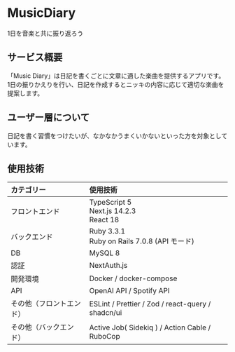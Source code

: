 # MusicDiary

1日を音楽と共に振り返ろう

## サービス概要
「Music Diary」は日記を書くごとに文章に適した楽曲を提供するアプリです。<br />
1日の振りかえりを行い、日記を作成するとニッキの内容に応じて適切な楽曲を提案します。<br />

## ユーザー層について
日記を書く習慣をつけたいが、なかなかうまくいかないといった方を対象としています。<br />

## 使用技術

| カテゴリー     | 使用技術                     |
| :------------- | :--------------------------- |
| フロントエンド | TypeScript 5<br>Next.js 14.2.3<br>React 18|
| バックエンド   | Ruby 3.3.1<br>Ruby on Rails 7.0.8 (API モード) |
| DB             | MySQL 8                      |
| 認証           | NextAuth.js                  |
| 開発環境       | Docker / docker-compose      |
| API            | OpenAI API / Spotify API     |
| その他（フロントエンド）| ESLint / Prettier / Zod / react-query / shadcn/ui |
| その他（バックエンド） | Active Job( Sidekiq ) / Action Cable / RuboCop |
